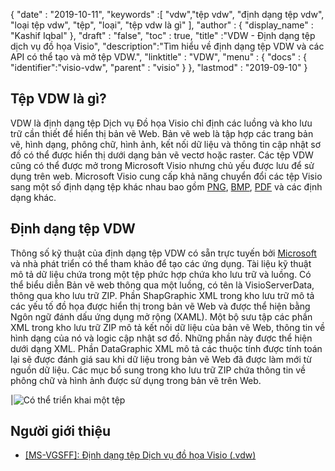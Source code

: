 {
  "date" : "2019-10-11",
  "keywords" :[ "vdw","tệp vdw", "định dạng tệp vdw", "loại tệp vdw", "tệp", "loại", "tệp vdw là gì" ],
  "author" : {
    "display_name" : "Kashif Iqbal"
},
  "draft" : "false",
  "toc" : true,
  "title" :"VDW - Định dạng tệp dịch vụ đồ họa Visio",
  "description":"Tìm hiểu về định dạng tệp VDW và các API có thể tạo và mở tệp VDW.",
  "linktitle" : "VDW",
  "menu" : {
    "docs" : {
      "identifier":"visio-vdw",
      "parent" : "visio"
}
},
  "lastmod" : "2019-09-10"
}
## Tệp VDW là gì?

VDW là định dạng tệp Dịch vụ Đồ họa Visio chỉ định các luồng và kho lưu trữ cần thiết để hiển thị bản vẽ Web. Bản vẽ web là tập hợp các trang bản vẽ, hình dạng, phông chữ, hình ảnh, kết nối dữ liệu và thông tin cập nhật sơ đồ có thể được hiển thị dưới dạng bản vẽ vectơ hoặc raster. Các tệp VDW cũng có thể được mở trong Microsoft Visio nhưng chủ yếu được lưu để sử dụng trên web. Microsoft Visio cung cấp khả năng chuyển đổi các tệp Visio sang một số định dạng tệp khác nhau bao gồm [PNG](/vi/Image/PNG/), [BMP](/vi/image/bmp/), [PDF](/vi/pdf/) và các định dạng khác.

## Định dạng tệp **VDW**

Thông số kỹ thuật của định dạng tệp VDW có sẵn trực tuyến bởi [Microsoft](https://msdn.microsoft.com/en-us/library/dd924076(v#office.12).aspx) và nhà phát triển có thể tham khảo để tạo các ứng dụng. Tài liệu kỹ thuật mô tả dữ liệu chứa trong một tệp phức hợp chứa kho lưu trữ và luồng. Có thể biểu diễn Bản vẽ web thông qua một luồng, có tên là VisioServerData, thông qua kho lưu trữ ZIP. Phần ShapGraphic XML trong kho lưu trữ mô tả các yếu tố đồ họa được hiển thị trong bản vẽ Web và được thể hiện bằng Ngôn ngữ đánh dấu ứng dụng mở rộng (XAML). Một bộ sưu tập các phần XML trong kho lưu trữ ZIP mô tả kết nối dữ liệu của bản vẽ Web, thông tin về hình dạng của nó và logic cập nhật sơ đồ. Những phần này được thể hiện dưới dạng XML. Phần DataGraphic XML mô tả các thuộc tính được tính toán lại sẽ được đánh giá sau khi dữ liệu trong bản vẽ Web đã được làm mới từ nguồn dữ liệu. Các mục bổ sung trong kho lưu trữ ZIP chứa thông tin về phông chữ và hình ảnh được sử dụng trong bản vẽ trên Web.

|![Có thể triển khai một tệp](/vi/web/vdw.png "Có thể triển khai một tệp")

## Người giới thiệu

* [[MS-VGSFF]: Định dạng tệp Dịch vụ đồ họa Visio (.vdw)](https://msdn.microsoft.com/en-us/library/dd924076(v#office.12).aspx)

